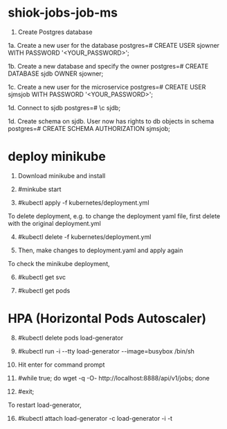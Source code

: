 # shiok-jobs-job-ms

1. Create Postgres database 

1a. Create a new user for the database
    postgres=# CREATE USER sjowner WITH PASSWORD '<YOUR_PASSWORD>';

1b. Create a new database and specify the owner
    postgres=# CREATE DATABASE sjdb OWNER sjowner;

1c. Create a new user for the microservice
    postgres=# CREATE USER sjmsjob WITH PASSWORD '<YOUR_PASSWORD>';

1d. Connect to sjdb
    postgres=# \c sjdb;

1d. Create schema on sjdb. User now has rights to db objects in schema
    postgres=# CREATE SCHEMA AUTHORIZATION sjmsjob;

# deploy minikube

1. Download minikube and install
  
2. #minkube start

3. #kubectl apply -f kubernetes/deployment.yml

To delete deployment, e.g. to change the deployment yaml file, first delete with the original deployment.yml

4. #kubectl delete -f kubernetes/deployment.yml

5. Then, make changes to deployment.yaml and apply again

To check the minikube deployment,

6. #kubectl get svc

7. #kubectl get pods

# HPA (Horizontal Pods Autoscaler)

8. #kubectl delete pods load-generator

9. #kubectl run -i --tty load-generator --image=busybox /bin/sh

10. Hit enter for command prompt

11. #while true; do wget -q -O- http://localhost:8888/api/v1/jobs; done

12. #exit;
   
To restart load-generator,
   
16. #kubectl attach load-generator -c load-generator -i -t
